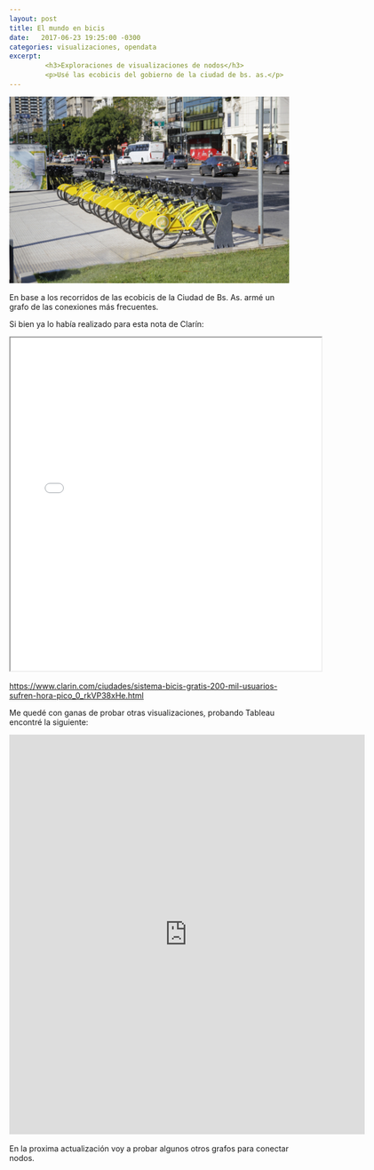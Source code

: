 ```yaml
---
layout: post
title: El mundo en bicis
date:   2017-06-23 19:25:00 -0300
categories: visualizaciones, opendata
excerpt:
         <h3>Exploraciones de visualizaciones de nodos</h3>
         <p>Usé las ecobicis del gobierno de la ciudad de bs. as.</p>
---
```


![alt text](/images/foto_estacion_automatica_2.jpg)

En base a los recorridos de las ecobicis de la Ciudad de Bs. As. armé un grafo de las conexiones más frecuentes.

Si bien ya lo había realizado para esta nota de Clarín:

<div class="embed-responsive-c"> <iframe src="//rstudio-pubs-static.s3.amazonaws.com/237786_0a4ba2e701bc4c7b9feec013590c84d6.html?" height="600" width="560" name="Creado por: Pablo Tempone"></iframe></div>

<https://www.clarin.com/ciudades/sistema-bicis-gratis-200-mil-usuarios-sufren-hora-pico_0_rkVP38xHe.html>

Me quedé con ganas de probar otras visualizaciones, probando Tableau encontré la siguiente:


<div class="video-container">
    <iframe src="https://public.tableau.com/views/BicisBA2016/Dashboard2?:showVizHome=no&:embed=true" height="720" width="640" allowfullscreen="" frameborder="0">
    </iframe>
</div>

En la proxima actualización voy a probar algunos otros grafos para conectar nodos.